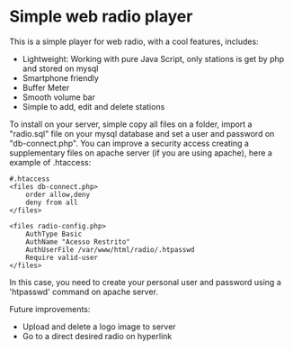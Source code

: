 # Simple web radio player

This is a simple player for web radio, with a cool features, includes:

* Lightweight: Working with pure Java Script, only stations is get by php and stored on mysql
* Smartphone friendly
* Buffer Meter
* Smooth volume bar
* Simple to add, edit and delete stations

To install on your server, simple copy all files on a folder, import a "radio.sql" file on your mysql database and set a user and password on "db-connect.php". You can improve a security access creating a supplementary files on apache server (if you are using apache), here a example of .htaccess:

```
#.htaccess
<files db-connect.php>
    order allow,deny
    deny from all
</files>

<files radio-config.php>
    AuthType Basic
    AuthName "Acesso Restrito"
    AuthUserFile /var/www/html/radio/.htpasswd
    Require valid-user
</files>
```
In this case, you need to create your personal user and password using a 'htpasswd' command on apache server.

Future improvements:

* Upload and delete a logo image to server
* Go to a direct desired radio on hyperlink
